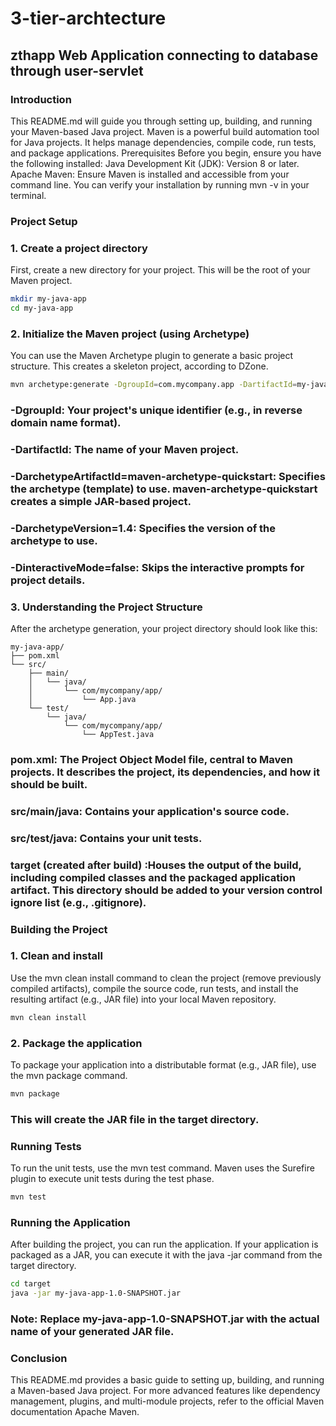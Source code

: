 # 3-tier-archtecture

## zthapp Web Application connecting to database through user-servlet

### Introduction

This README.md will guide you through setting up, building, and running your Maven-based Java project. Maven is a powerful build automation tool for Java projects. It helps manage dependencies, compile code, run tests, and package applications.
Prerequisites
Before you begin, ensure you have the following installed:
Java Development Kit (JDK): Version 8 or later.
Apache Maven: Ensure Maven is installed and accessible from your command line. You can verify your installation by running mvn -v in your terminal.

### Project Setup

### 1. Create a project directory
First, create a new directory for your project. This will be the root of your Maven project.

```bash
mkdir my-java-app
cd my-java-app
```

### 2. Initialize the Maven project (using Archetype)
You can use the Maven Archetype plugin to generate a basic project structure. This creates a skeleton project, according to DZone.

```bash
mvn archetype:generate -DgroupId=com.mycompany.app -DartifactId=my-java-app -DarchetypeArtifactId=maven-archetype-quickstart -DarchetypeVersion=1.4 -DinteractiveMode=false
```

### -DgroupId: Your project's unique identifier (e.g., in reverse domain name format).
### -DartifactId: The name of your Maven project.
### -DarchetypeArtifactId=maven-archetype-quickstart: Specifies the archetype (template) to use. maven-archetype-quickstart creates a simple JAR-based project.
### -DarchetypeVersion=1.4: Specifies the version of the archetype to use.
### -DinteractiveMode=false: Skips the interactive prompts for project details.

### 3. Understanding the Project Structure
After the archetype generation, your project directory should look like this:

```
my-java-app/
├── pom.xml
└── src/
    ├── main/
    │   └── java/
    │       └── com/mycompany/app/
    │           └── App.java
    └── test/
        └── java/
            └── com/mycompany/app/
                └── AppTest.java
```

### pom.xml: The Project Object Model file, central to Maven projects. It describes the project, its dependencies, and how it should be built.
### src/main/java: Contains your application's source code.
### src/test/java: Contains your unit tests.
### target (created after build) :Houses the output of the build, including compiled classes and the packaged application artifact. This directory should be added to your version control ignore list (e.g., .gitignore).   

### Building the Project
### 1. Clean and install
Use the mvn clean install command to clean the project (remove previously compiled artifacts), compile the source code, run tests, and install the resulting artifact (e.g., JAR file) into your local Maven repository.

```bash
mvn clean install
```

### 2. Package the application
To package your application into a distributable format (e.g., JAR file), use the mvn package command.

```bash
mvn package
```

### This will create the JAR file in the target directory.

### Running Tests
To run the unit tests, use the mvn test command. Maven uses the Surefire plugin to execute unit tests during the test phase.

```bash
mvn test
```

### Running the Application
After building the project, you can run the application. If your application is packaged as a JAR, you can execute it with the java -jar command from the target directory.

```bash
cd target
java -jar my-java-app-1.0-SNAPSHOT.jar
```


### Note: Replace my-java-app-1.0-SNAPSHOT.jar with the actual name of your generated JAR file.

### Conclusion
This README.md provides a basic guide to setting up, building, and running a Maven-based Java project. For more advanced features like dependency management, plugins, and multi-module projects, refer to the official Maven documentation Apache Maven.



